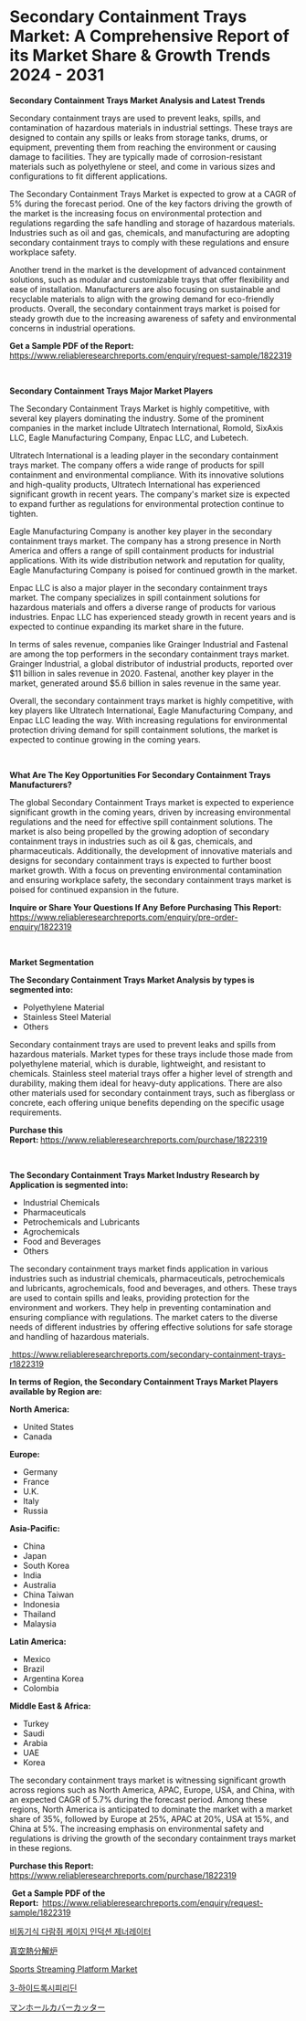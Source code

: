 <p><h1>Secondary Containment Trays Market: A Comprehensive Report of its Market Share & Growth Trends 2024 - 2031</h1></p><p><strong>Secondary Containment Trays Market Analysis and Latest Trends</strong></p>
<p><p>Secondary containment trays are used to prevent leaks, spills, and contamination of hazardous materials in industrial settings. These trays are designed to contain any spills or leaks from storage tanks, drums, or equipment, preventing them from reaching the environment or causing damage to facilities. They are typically made of corrosion-resistant materials such as polyethylene or steel, and come in various sizes and configurations to fit different applications.</p><p>The Secondary Containment Trays Market is expected to grow at a CAGR of 5% during the forecast period. One of the key factors driving the growth of the market is the increasing focus on environmental protection and regulations regarding the safe handling and storage of hazardous materials. Industries such as oil and gas, chemicals, and manufacturing are adopting secondary containment trays to comply with these regulations and ensure workplace safety.</p><p>Another trend in the market is the development of advanced containment solutions, such as modular and customizable trays that offer flexibility and ease of installation. Manufacturers are also focusing on sustainable and recyclable materials to align with the growing demand for eco-friendly products. Overall, the secondary containment trays market is poised for steady growth due to the increasing awareness of safety and environmental concerns in industrial operations.</p></p>
<p><strong>Get a Sample PDF of the Report:&nbsp;</strong> <a href="https://www.reliableresearchreports.com/enquiry/request-sample/1822319">https://www.reliableresearchreports.com/enquiry/request-sample/1822319</a></p>
<p>&nbsp;</p>
<p><strong>Secondary Containment Trays Major Market Players</strong></p>
<p><p>The Secondary Containment Trays Market is highly competitive, with several key players dominating the industry. Some of the prominent companies in the market include Ultratech International, Romold, SixAxis LLC, Eagle Manufacturing Company, Enpac LLC, and Lubetech.</p><p>Ultratech International is a leading player in the secondary containment trays market. The company offers a wide range of products for spill containment and environmental compliance. With its innovative solutions and high-quality products, Ultratech International has experienced significant growth in recent years. The company's market size is expected to expand further as regulations for environmental protection continue to tighten.</p><p>Eagle Manufacturing Company is another key player in the secondary containment trays market. The company has a strong presence in North America and offers a range of spill containment products for industrial applications. With its wide distribution network and reputation for quality, Eagle Manufacturing Company is poised for continued growth in the market.</p><p>Enpac LLC is also a major player in the secondary containment trays market. The company specializes in spill containment solutions for hazardous materials and offers a diverse range of products for various industries. Enpac LLC has experienced steady growth in recent years and is expected to continue expanding its market share in the future.</p><p>In terms of sales revenue, companies like Grainger Industrial and Fastenal are among the top performers in the secondary containment trays market. Grainger Industrial, a global distributor of industrial products, reported over $11 billion in sales revenue in 2020. Fastenal, another key player in the market, generated around $5.6 billion in sales revenue in the same year.</p><p>Overall, the secondary containment trays market is highly competitive, with key players like Ultratech International, Eagle Manufacturing Company, and Enpac LLC leading the way. With increasing regulations for environmental protection driving demand for spill containment solutions, the market is expected to continue growing in the coming years.</p></p>
<p>&nbsp;</p>
<p><strong>What Are The Key Opportunities For Secondary Containment Trays Manufacturers?</strong></p>
<p><p>The global Secondary Containment Trays market is expected to experience significant growth in the coming years, driven by increasing environmental regulations and the need for effective spill containment solutions. The market is also being propelled by the growing adoption of secondary containment trays in industries such as oil & gas, chemicals, and pharmaceuticals. Additionally, the development of innovative materials and designs for secondary containment trays is expected to further boost market growth. With a focus on preventing environmental contamination and ensuring workplace safety, the secondary containment trays market is poised for continued expansion in the future.</p></p>
<p><strong>Inquire or Share Your Questions If Any Before Purchasing This Report:</strong> <a href="https://www.reliableresearchreports.com/enquiry/pre-order-enquiry/1822319">https://www.reliableresearchreports.com/enquiry/pre-order-enquiry/1822319</a></p>
<p>&nbsp;</p>
<p><strong>Market Segmentation</strong></p>
<p><strong>The Secondary Containment Trays Market Analysis by types is segmented into:</strong></p>
<p><ul><li>Polyethylene Material</li><li>Stainless Steel Material</li><li>Others</li></ul></p>
<p><p>Secondary containment trays are used to prevent leaks and spills from hazardous materials. Market types for these trays include those made from polyethylene material, which is durable, lightweight, and resistant to chemicals. Stainless steel material trays offer a higher level of strength and durability, making them ideal for heavy-duty applications. There are also other materials used for secondary containment trays, such as fiberglass or concrete, each offering unique benefits depending on the specific usage requirements.</p></p>
<p><strong>Purchase this Report:&nbsp;</strong><a href="https://www.reliableresearchreports.com/purchase/1822319">https://www.reliableresearchreports.com/purchase/1822319</a></p>
<p>&nbsp;</p>
<p><strong>The Secondary Containment Trays Market Industry Research by Application is segmented into:</strong></p>
<p><ul><li>Industrial Chemicals</li><li>Pharmaceuticals</li><li>Petrochemicals and Lubricants</li><li>Agrochemicals</li><li>Food and Beverages</li><li>Others</li></ul></p>
<p><p>The secondary containment trays market finds application in various industries such as industrial chemicals, pharmaceuticals, petrochemicals and lubricants, agrochemicals, food and beverages, and others. These trays are used to contain spills and leaks, providing protection for the environment and workers. They help in preventing contamination and ensuring compliance with regulations. The market caters to the diverse needs of different industries by offering effective solutions for safe storage and handling of hazardous materials.</p></p>
<p><a href="https://www.reliableresearchreports.com/secondary-containment-trays-r1822319">&nbsp;https://www.reliableresearchreports.com/secondary-containment-trays-r1822319</a></p>
<p><strong>In terms of Region, the Secondary Containment Trays Market Players available by Region are:</strong></p>
<p>
    <p> <strong> North America: </strong>
        <ul>
            <li>United States</li>
            <li>Canada</li>
        </ul>
        </p> 
    <p> <strong> Europe: </strong>
        <ul>
            <li>Germany</li>
            <li>France</li>
            <li>U.K.</li>
            <li>Italy</li>
            <li>Russia</li>
        </ul>
        </p> 
    <p> <strong> Asia-Pacific: </strong>
        <ul>
            <li>China</li>
            <li>Japan</li>
            <li>South Korea</li>
            <li>India</li>
            <li>Australia</li>
            <li>China Taiwan</li>
            <li>Indonesia</li>
            <li>Thailand</li>
            <li>Malaysia</li>
        </ul>
        </p> 
    <p> <strong> Latin America: </strong>
        <ul>
            <li>Mexico</li>
            <li>Brazil</li>
            <li>Argentina Korea</li>
            <li>Colombia</li>
        </ul>
        </p> 
    <p> <strong> Middle East & Africa: </strong>
        <ul>
            <li>Turkey</li>
            <li>Saudi</li>
            <li>Arabia</li>
            <li>UAE</li>
            <li>Korea</li>
        </ul>
    </p>
    </p>
<p><p>The secondary containment trays market is witnessing significant growth across regions such as North America, APAC, Europe, USA, and China, with an expected CAGR of 5.7% during the forecast period. Among these regions, North America is anticipated to dominate the market with a market share of 35%, followed by Europe at 25%, APAC at 20%, USA at 15%, and China at 5%. The increasing emphasis on environmental safety and regulations is driving the growth of the secondary containment trays market in these regions.</p></p>
<p><strong>Purchase this Report: </strong><a href="https://www.reliableresearchreports.com/purchase/1822319">https://www.reliableresearchreports.com/purchase/1822319</a></p>
<p>&nbsp;<strong>Get a Sample PDF of the Report:&nbsp;&nbsp;</strong><a href="https://www.reliableresearchreports.com/enquiry/request-sample/1822319">https://www.reliableresearchreports.com/enquiry/request-sample/1822319</a></p>
<p><strong></strong></p>
<p><p><a href="https://github.com/erwindropdead54/Market-Research-Report-List-1/blob/main/9891906128912.md">비동기식 다람쥐 케이지 인덕션 제너레이터</a></p><p><a href="https://github.com/Alenaieme/Market-Research-Report-List-2/blob/main/693714390091.md">真空熱分解炉</a></p><p><a href="https://github.com/isharif044/Market-Research-Report-List-1/blob/main/sports-streaming-platform-market.md">Sports Streaming Platform Market</a></p><p><a href="https://github.com/kein8762/Market-Research-Report-List-2/blob/main/2256506128911.md">3-하이드록시피리딘</a></p><p><a href="https://github.com/klon646/Market-Research-Report-List-2/blob/main/453899690090.md">マンホールカバーカッター</a></p></p>